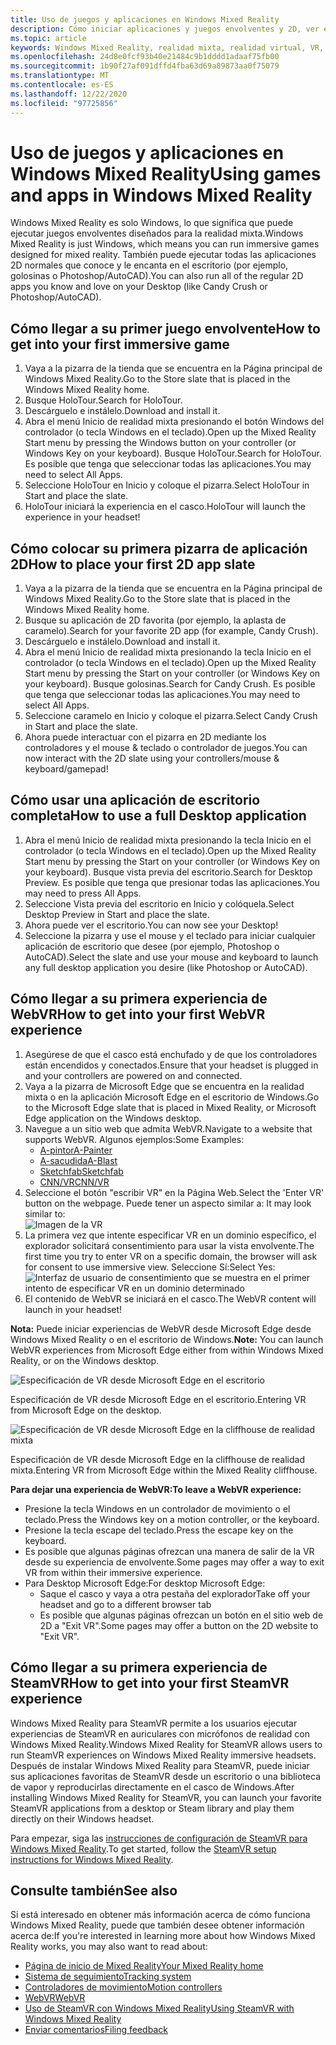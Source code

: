 ```yaml
---
title: Uso de juegos y aplicaciones en Windows Mixed Reality
description: Cómo iniciar aplicaciones y juegos envolventes y 2D, ver el escritorio y experimentar el contenido de WebVR y SteamVR.
ms.topic: article
keywords: Windows Mixed Reality, realidad mixta, realidad virtual, VR, MR, aplicaciones, juegos, escritorio, SteamVR, WebVR, vapor
ms.openlocfilehash: 24d8e0fcf93b40e21484c9b1dddd1adaaf75fb00
ms.sourcegitcommit: 1b90f27af091dffd4fba63d69a89873aa0f75079
ms.translationtype: MT
ms.contentlocale: es-ES
ms.lasthandoff: 12/22/2020
ms.locfileid: "97725856"
---
```

# <a name="using-games-and-apps-in-windows-mixed-reality"></a><span data-ttu-id="f2aeb-104">Uso de juegos y aplicaciones en Windows Mixed Reality</span><span class="sxs-lookup"><span data-stu-id="f2aeb-104">Using games and apps in Windows Mixed Reality</span></span>

<span data-ttu-id="f2aeb-105">Windows Mixed Reality es solo Windows, lo que significa que puede ejecutar juegos envolventes diseñados para la realidad mixta.</span><span class="sxs-lookup"><span data-stu-id="f2aeb-105">Windows Mixed Reality is just Windows, which means you can run immersive games designed for mixed reality.</span></span> <span data-ttu-id="f2aeb-106">También puede ejecutar todas las aplicaciones 2D normales que conoce y le encanta en el escritorio (por ejemplo, golosinas o Photoshop/AutoCAD).</span><span class="sxs-lookup"><span data-stu-id="f2aeb-106">You can also run all of the regular 2D apps you know and love on your Desktop (like Candy Crush or Photoshop/AutoCAD).</span></span>

## <a name="how-to-get-into-your-first-immersive-game"></a><span data-ttu-id="f2aeb-107">Cómo llegar a su primer juego envolvente</span><span class="sxs-lookup"><span data-stu-id="f2aeb-107">How to get into your first immersive game</span></span>

1. <span data-ttu-id="f2aeb-108">Vaya a la pizarra de la tienda que se encuentra en la Página principal de Windows Mixed Reality.</span><span class="sxs-lookup"><span data-stu-id="f2aeb-108">Go to the Store slate that is placed in the Windows Mixed Reality home.</span></span>
2. <span data-ttu-id="f2aeb-109">Busque HoloTour.</span><span class="sxs-lookup"><span data-stu-id="f2aeb-109">Search for HoloTour.</span></span>
3. <span data-ttu-id="f2aeb-110">Descárguelo e instálelo.</span><span class="sxs-lookup"><span data-stu-id="f2aeb-110">Download and install it.</span></span>
4. <span data-ttu-id="f2aeb-111">Abra el menú Inicio de realidad mixta presionando el botón Windows del controlador (o tecla Windows en el teclado).</span><span class="sxs-lookup"><span data-stu-id="f2aeb-111">Open up the Mixed Reality Start menu by pressing the Windows button on your controller (or Windows Key on your keyboard).</span></span> <span data-ttu-id="f2aeb-112">Busque HoloTour.</span><span class="sxs-lookup"><span data-stu-id="f2aeb-112">Search for HoloTour.</span></span> <span data-ttu-id="f2aeb-113">Es posible que tenga que seleccionar todas las aplicaciones.</span><span class="sxs-lookup"><span data-stu-id="f2aeb-113">You may need to select All Apps.</span></span>
5. <span data-ttu-id="f2aeb-114">Seleccione HoloTour en Inicio y coloque el pizarra.</span><span class="sxs-lookup"><span data-stu-id="f2aeb-114">Select HoloTour in Start and place the slate.</span></span>
6. <span data-ttu-id="f2aeb-115">HoloTour iniciará la experiencia en el casco.</span><span class="sxs-lookup"><span data-stu-id="f2aeb-115">HoloTour will launch the experience in your headset!</span></span>

## <a name="how-to-place-your-first-2d-app-slate"></a><span data-ttu-id="f2aeb-116">Cómo colocar su primera pizarra de aplicación 2D</span><span class="sxs-lookup"><span data-stu-id="f2aeb-116">How to place your first 2D app slate</span></span>

1. <span data-ttu-id="f2aeb-117">Vaya a la pizarra de la tienda que se encuentra en la Página principal de Windows Mixed Reality.</span><span class="sxs-lookup"><span data-stu-id="f2aeb-117">Go to the Store slate that is placed in the Windows Mixed Reality home.</span></span>
2. <span data-ttu-id="f2aeb-118">Busque su aplicación de 2D favorita (por ejemplo, la aplasta de caramelo).</span><span class="sxs-lookup"><span data-stu-id="f2aeb-118">Search for your favorite 2D app (for example, Candy Crush).</span></span>
3. <span data-ttu-id="f2aeb-119">Descárguelo e instálelo.</span><span class="sxs-lookup"><span data-stu-id="f2aeb-119">Download and install it.</span></span>
4. <span data-ttu-id="f2aeb-120">Abra el menú Inicio de realidad mixta presionando la tecla Inicio en el controlador (o tecla Windows en el teclado).</span><span class="sxs-lookup"><span data-stu-id="f2aeb-120">Open up the Mixed Reality Start menu by pressing the Start on your controller (or Windows Key on your keyboard).</span></span> <span data-ttu-id="f2aeb-121">Busque golosinas.</span><span class="sxs-lookup"><span data-stu-id="f2aeb-121">Search for Candy Crush.</span></span> <span data-ttu-id="f2aeb-122">Es posible que tenga que seleccionar todas las aplicaciones.</span><span class="sxs-lookup"><span data-stu-id="f2aeb-122">You may need to select All Apps.</span></span>
5. <span data-ttu-id="f2aeb-123">Seleccione caramelo en Inicio y coloque el pizarra.</span><span class="sxs-lookup"><span data-stu-id="f2aeb-123">Select Candy Crush in Start and place the slate.</span></span>
6. <span data-ttu-id="f2aeb-124">Ahora puede interactuar con el pizarra en 2D mediante los controladores y el mouse & teclado o controlador de juegos.</span><span class="sxs-lookup"><span data-stu-id="f2aeb-124">You can now interact with the 2D slate using your controllers/mouse & keyboard/gamepad!</span></span>

## <a name="how-to-use-a-full-desktop-application"></a><span data-ttu-id="f2aeb-125">Cómo usar una aplicación de escritorio completa</span><span class="sxs-lookup"><span data-stu-id="f2aeb-125">How to use a full Desktop application</span></span>

1. <span data-ttu-id="f2aeb-126">Abra el menú Inicio de realidad mixta presionando la tecla Inicio en el controlador (o tecla Windows en el teclado).</span><span class="sxs-lookup"><span data-stu-id="f2aeb-126">Open up the Mixed Reality Start menu by pressing the Start on your controller (or Windows Key on your keyboard).</span></span> <span data-ttu-id="f2aeb-127">Busque vista previa del escritorio.</span><span class="sxs-lookup"><span data-stu-id="f2aeb-127">Search for Desktop Preview.</span></span> <span data-ttu-id="f2aeb-128">Es posible que tenga que presionar todas las aplicaciones.</span><span class="sxs-lookup"><span data-stu-id="f2aeb-128">You may need to press All Apps.</span></span>
2. <span data-ttu-id="f2aeb-129">Seleccione Vista previa del escritorio en Inicio y colóquela.</span><span class="sxs-lookup"><span data-stu-id="f2aeb-129">Select Desktop Preview in Start and place the slate.</span></span>
3. <span data-ttu-id="f2aeb-130">Ahora puede ver el escritorio.</span><span class="sxs-lookup"><span data-stu-id="f2aeb-130">You can now see your Desktop!</span></span>
4. <span data-ttu-id="f2aeb-131">Seleccione la pizarra y use el mouse y el teclado para iniciar cualquier aplicación de escritorio que desee (por ejemplo, Photoshop o AutoCAD).</span><span class="sxs-lookup"><span data-stu-id="f2aeb-131">Select the slate and use your mouse and keyboard to launch any full desktop application you desire (like Photoshop or AutoCAD).</span></span>

## <a name="how-to-get-into-your-first-webvr-experience"></a><span data-ttu-id="f2aeb-132">Cómo llegar a su primera experiencia de WebVR</span><span class="sxs-lookup"><span data-stu-id="f2aeb-132">How to get into your first WebVR experience</span></span>

1. <span data-ttu-id="f2aeb-133">Asegúrese de que el casco está enchufado y de que los controladores están encendidos y conectados.</span><span class="sxs-lookup"><span data-stu-id="f2aeb-133">Ensure that your headset is plugged in and your controllers are powered on and connected.</span></span>
2. <span data-ttu-id="f2aeb-134">Vaya a la pizarra de Microsoft Edge que se encuentra en la realidad mixta o en la aplicación Microsoft Edge en el escritorio de Windows.</span><span class="sxs-lookup"><span data-stu-id="f2aeb-134">Go to the Microsoft Edge slate that is placed in Mixed Reality, or Microsoft Edge application on the Windows desktop.</span></span>
3. <span data-ttu-id="f2aeb-135">Navegue a un sitio web que admita WebVR.</span><span class="sxs-lookup"><span data-stu-id="f2aeb-135">Navigate to a website that supports WebVR.</span></span> <span data-ttu-id="f2aeb-136">Algunos ejemplos:</span><span class="sxs-lookup"><span data-stu-id="f2aeb-136">Some Examples:</span></span>
   * [<span data-ttu-id="f2aeb-137">A-pintor</span><span class="sxs-lookup"><span data-stu-id="f2aeb-137">A-Painter</span></span>](https://aframe.io/a-painter/)
   * [<span data-ttu-id="f2aeb-138">A-sacudida</span><span class="sxs-lookup"><span data-stu-id="f2aeb-138">A-Blast</span></span>](https://aframe.io/a-blast/)
   * [<span data-ttu-id="f2aeb-139">Sketchfab</span><span class="sxs-lookup"><span data-stu-id="f2aeb-139">Sketchfab</span></span>](https://sketchfab.com/)
   * [<span data-ttu-id="f2aeb-140">CNN/VR</span><span class="sxs-lookup"><span data-stu-id="f2aeb-140">CNN/VR</span></span>](https://cnn.com/vr)
4. <span data-ttu-id="f2aeb-141">Seleccione el botón "escribir VR" en la Página Web.</span><span class="sxs-lookup"><span data-stu-id="f2aeb-141">Select the 'Enter VR' button on the webpage.</span></span> <span data-ttu-id="f2aeb-142">Puede tener un aspecto similar a: </span><span class="sxs-lookup"><span data-stu-id="f2aeb-142">It may look similar to:</span></span>\
   ![Imagen de la VR](images/75px-enter-vr.png)
5. <span data-ttu-id="f2aeb-144">La primera vez que intente especificar VR en un dominio específico, el explorador solicitará consentimiento para usar la vista envolvente.</span><span class="sxs-lookup"><span data-stu-id="f2aeb-144">The first time you try to enter VR on a specific domain, the browser will ask for consent to use immersive view.</span></span> <span data-ttu-id="f2aeb-145">Seleccione Sí:</span><span class="sxs-lookup"><span data-stu-id="f2aeb-145">Select Yes:</span></span> ![Interfaz de usuario de consentimiento que se muestra en el primer intento de especificar VR en un dominio determinado](images/1053px-Webvr-consent-ui.png)
6. <span data-ttu-id="f2aeb-147">El contenido de WebVR se iniciará en el casco.</span><span class="sxs-lookup"><span data-stu-id="f2aeb-147">The WebVR content will launch in your headset!</span></span>

<span data-ttu-id="f2aeb-148">**Nota:** Puede iniciar experiencias de WebVR desde Microsoft Edge desde Windows Mixed Reality o en el escritorio de Windows.</span><span class="sxs-lookup"><span data-stu-id="f2aeb-148">**Note:** You can launch WebVR experiences from Microsoft Edge either from within Windows Mixed Reality, or on the Windows desktop.</span></span>

![Especificación de VR desde Microsoft Edge en el escritorio](images/450px-webvr-desktop.png)

<span data-ttu-id="f2aeb-150">Especificación de VR desde Microsoft Edge en el escritorio.</span><span class="sxs-lookup"><span data-stu-id="f2aeb-150">Entering VR from Microsoft Edge on the desktop.</span></span>

![Especificación de VR desde Microsoft Edge en la cliffhouse de realidad mixta](images/450px-enter-vr-cliffhouse.jpg)

<span data-ttu-id="f2aeb-152">Especificación de VR desde Microsoft Edge en la cliffhouse de realidad mixta.</span><span class="sxs-lookup"><span data-stu-id="f2aeb-152">Entering VR from Microsoft Edge within the Mixed Reality cliffhouse.</span></span>

<span data-ttu-id="f2aeb-153">**Para dejar una experiencia de WebVR:**</span><span class="sxs-lookup"><span data-stu-id="f2aeb-153">**To leave a WebVR experience:**</span></span>
* <span data-ttu-id="f2aeb-154">Presione la tecla Windows en un controlador de movimiento o el teclado.</span><span class="sxs-lookup"><span data-stu-id="f2aeb-154">Press the Windows key on a motion controller, or the keyboard.</span></span>
* <span data-ttu-id="f2aeb-155">Presione la tecla escape del teclado.</span><span class="sxs-lookup"><span data-stu-id="f2aeb-155">Press the escape key on the keyboard.</span></span>
* <span data-ttu-id="f2aeb-156">Es posible que algunas páginas ofrezcan una manera de salir de la VR desde su experiencia de envolvente.</span><span class="sxs-lookup"><span data-stu-id="f2aeb-156">Some pages may offer a way to exit VR from within their immersive experience.</span></span>
* <span data-ttu-id="f2aeb-157">Para Desktop Microsoft Edge:</span><span class="sxs-lookup"><span data-stu-id="f2aeb-157">For desktop Microsoft Edge:</span></span>
  * <span data-ttu-id="f2aeb-158">Saque el casco y vaya a otra pestaña del explorador</span><span class="sxs-lookup"><span data-stu-id="f2aeb-158">Take off your headset and go to a different browser tab</span></span>
  * <span data-ttu-id="f2aeb-159">Es posible que algunas páginas ofrezcan un botón en el sitio web de 2D a "Exit VR".</span><span class="sxs-lookup"><span data-stu-id="f2aeb-159">Some pages may offer a button on the 2D website to "Exit VR".</span></span>

## <a name="how-to-get-into-your-first-steamvr-experience"></a><span data-ttu-id="f2aeb-160">Cómo llegar a su primera experiencia de SteamVR</span><span class="sxs-lookup"><span data-stu-id="f2aeb-160">How to get into your first SteamVR experience</span></span>

<span data-ttu-id="f2aeb-161">Windows Mixed Reality para SteamVR permite a los usuarios ejecutar experiencias de SteamVR en auriculares con micrófonos de realidad con Windows Mixed Reality.</span><span class="sxs-lookup"><span data-stu-id="f2aeb-161">Windows Mixed Reality for SteamVR allows users to run SteamVR experiences on Windows Mixed Reality immersive headsets.</span></span> <span data-ttu-id="f2aeb-162">Después de instalar Windows Mixed Reality para SteamVR, puede iniciar sus aplicaciones favoritas de SteamVR desde un escritorio o una biblioteca de vapor y reproducirlas directamente en el casco de Windows.</span><span class="sxs-lookup"><span data-stu-id="f2aeb-162">After installing  Windows Mixed Reality for SteamVR, you can launch your favorite SteamVR applications from a desktop or Steam library and play them directly on their Windows headset.</span></span>

<span data-ttu-id="f2aeb-163">Para empezar, siga las [instrucciones de configuración de SteamVR para Windows Mixed Reality](https://docs.microsoft.com/windows/mixed-reality/enthusiast-guide/using-steamvr-with-windows-mixed-reality).</span><span class="sxs-lookup"><span data-stu-id="f2aeb-163">To get started, follow the [SteamVR setup instructions for Windows Mixed Reality](https://docs.microsoft.com/windows/mixed-reality/enthusiast-guide/using-steamvr-with-windows-mixed-reality).</span></span>

## <a name="see-also"></a><span data-ttu-id="f2aeb-164">Consulte también</span><span class="sxs-lookup"><span data-stu-id="f2aeb-164">See also</span></span>

<span data-ttu-id="f2aeb-165">Si está interesado en obtener más información acerca de cómo funciona Windows Mixed Reality, puede que también desee obtener información acerca de:</span><span class="sxs-lookup"><span data-stu-id="f2aeb-165">If you're interested in learning more about how Windows Mixed Reality works, you may also want to read about:</span></span>
* [<span data-ttu-id="f2aeb-166">Página de inicio de Mixed Reality</span><span class="sxs-lookup"><span data-stu-id="f2aeb-166">Your Mixed Reality home</span></span>](your-mixed-reality-home.md)
* [<span data-ttu-id="f2aeb-167">Sistema de seguimiento</span><span class="sxs-lookup"><span data-stu-id="f2aeb-167">Tracking system</span></span>](tracking-system.md)
* [<span data-ttu-id="f2aeb-168">Controladores de movimiento</span><span class="sxs-lookup"><span data-stu-id="f2aeb-168">Motion controllers</span></span>](controllers-in-wmr.md)
* [<span data-ttu-id="f2aeb-169">WebVR</span><span class="sxs-lookup"><span data-stu-id="f2aeb-169">WebVR</span></span>](webvr.md)
* [<span data-ttu-id="f2aeb-170">Uso de SteamVR con Windows Mixed Reality</span><span class="sxs-lookup"><span data-stu-id="f2aeb-170">Using SteamVR with Windows Mixed Reality</span></span>](using-steamvr-with-windows-mixed-reality.md)
* [<span data-ttu-id="f2aeb-171">Enviar comentarios</span><span class="sxs-lookup"><span data-stu-id="f2aeb-171">Filing feedback</span></span>](filing-feedback.md)
